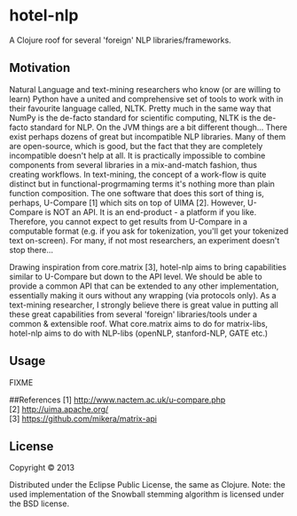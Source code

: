 # hotel-nlp

A Clojure roof for several 'foreign' NLP libraries/frameworks.  

## Motivation
Natural Language and text-mining researchers who know (or are willing to learn) Python have a united and comprehensive set of tools to work with in their favourite language called, NLTK. 
Pretty much in the same way that NumPy is the de-facto standard for scientific computing, NLTK is the de-facto standard for NLP. On the JVM things are a bit different though...
There exist perhaps dozens of great but incompatible NLP libraries. Many of them are open-source, which is good, but the fact that they are completely incompatible doesn't help at all. 
It is practically impossible to combine components from several libraries in a mix-and-match fashion, thus creating workflows. In text-mining, the concept of a work-flow is quite distinct but 
in functional-progrmaming terms it's nothing more than plain function composition. The one software that does this sort of thing is, perhaps, U-Compare [1] which sits on top of UIMA [2]. However, U-Compare is NOT an API. It is an end-product - a platform if you like. Therefore, you cannot expect to get results from U-Compare in a computable format (e.g. if you ask for tokenization, you'll get your tokenized text on-screen). For many, if not most researchers, an experiment doesn't stop there...

Drawing inspiration from core.matrix [3], hotel-nlp aims to bring capabilities similar to U-Compare but down to the API level. We should be able to provide a common API that can be extended to 
any other implementation, essentially making it ours without any wrapping (via protocols only). As a text-mining researcher, I strongly believe there is great value in putting all these great capabilities from several 'foreign' libraries/tools under a common & extensible roof. What core.matrix aims to do for matrix-libs, hotel-nlp aims to do with NLP-libs (openNLP, stanford-NLP, GATE etc.)          

## Usage

FIXME


##References
[1] http://www.nactem.ac.uk/u-compare.php     
[2] http://uima.apache.org/    
[3] https://github.com/mikera/matrix-api     

## License

Copyright © 2013

Distributed under the Eclipse Public License, the same as Clojure.
Note: the used implementation of the Snowball stemming algorithm is licensed under the BSD license.
